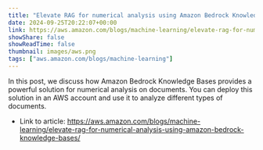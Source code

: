 ```yaml
---
title: "Elevate RAG for numerical analysis using Amazon Bedrock Knowledge Bases"
date: 2024-09-25T20:22:07+00:00
link: https://aws.amazon.com/blogs/machine-learning/elevate-rag-for-numerical-analysis-using-amazon-bedrock-knowledge-bases/
showShare: false
showReadTime: false
thumbnail: images/aws.png
tags: ["aws.amazon.com/blogs/machine-learning"]
---
```

In this post, we discuss how Amazon Bedrock Knowledge Bases provides a powerful solution for numerical analysis on documents. You can deploy this solution in an AWS account and use it to analyze different types of documents.

- Link to article: https://aws.amazon.com/blogs/machine-learning/elevate-rag-for-numerical-analysis-using-amazon-bedrock-knowledge-bases/